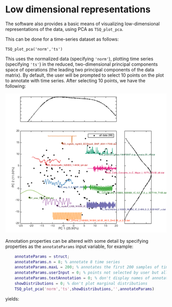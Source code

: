# Low dimensional representations

The software also provides a basic means of visualizing low-dimensional representations of the data, using PCA as `TSQ_plot_pca`.

This can be done for a time-series dataset as follows:

    TSQ_plot_pca('norm','ts')
    
This uses the normalized data (specifying `'norm'`), plotting time series (specifying `'ts'`) in the reduced, two-dimensional principal components space of operations (the leading two principal components of the data matrix).
By default, the user will be prompted to select 10 points on the plot to annotate with time series.
After selecting 10 points, we have the following:

![pca_image](pca_ungrouped.png)

Annotation properties can be altered with some detail by specifying properties as the `annotateParams` input variable, for example:

```matlab
    annotateParams = struct;
    annotateParams.n = 8; % annotate 8 time series
    annotateParams.maxL = 200; % annotates the first 200 samples of time series
    annotateParams.userInput = 0; % points not selected by user but allocated randomly
    annotateParams.textAnnotation = 0; % don't display names of annotated time series
    showDistributions = 0; % don't plot marginal distributions
    TSQ_plot_pca('norm','ts',showDistributions,'',annotateParams)
```

yields:


